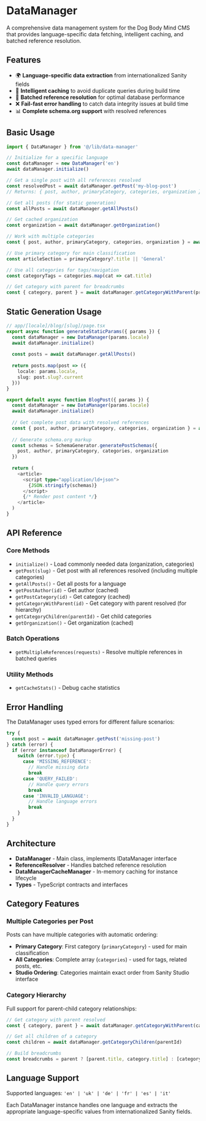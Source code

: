 # DataManager

A comprehensive data management system for the Dog Body Mind CMS that provides language-specific data fetching, intelligent caching, and batched reference resolution.

## Features

- 🌍 **Language-specific data extraction** from internationalized Sanity fields
- 🚀 **Intelligent caching** to avoid duplicate queries during build time
- 🔗 **Batched reference resolution** for optimal database performance
- ❌ **Fail-fast error handling** to catch data integrity issues at build time
- 📊 **Complete schema.org support** with resolved references

## Basic Usage

```typescript
import { DataManager } from '@/lib/data-manager'

// Initialize for a specific language
const dataManager = new DataManager('en')
await dataManager.initialize()

// Get a single post with all references resolved
const resolvedPost = await dataManager.getPost('my-blog-post')
// Returns: { post, author, primaryCategory, categories, organization }

// Get all posts (for static generation)
const allPosts = await dataManager.getAllPosts()

// Get cached organization
const organization = await dataManager.getOrganization()

// Work with multiple categories
const { post, author, primaryCategory, categories, organization } = await dataManager.getPost('my-post')

// Use primary category for main classification
const articleSection = primaryCategory?.title || 'General'

// Use all categories for tags/navigation
const categoryTags = categories.map(cat => cat.title)

// Get category with parent for breadcrumbs
const { category, parent } = await dataManager.getCategoryWithParent(primaryCategory._id)
```

## Static Generation Usage

```typescript
// app/[locale]/blog/[slug]/page.tsx
export async function generateStaticParams({ params }) {
  const dataManager = new DataManager(params.locale)
  await dataManager.initialize()
  
  const posts = await dataManager.getAllPosts()
  
  return posts.map(post => ({
    locale: params.locale,
    slug: post.slug?.current
  }))
}

export default async function BlogPost({ params }) {
  const dataManager = new DataManager(params.locale)
  await dataManager.initialize()
  
  // Get complete post data with resolved references
  const { post, author, primaryCategory, categories, organization } = await dataManager.getPost(params.slug)
  
  // Generate schema.org markup
  const schemas = SchemaGenerator.generatePostSchemas({
    post, author, primaryCategory, categories, organization
  })
  
  return (
    <article>
      <script type="application/ld+json">
        {JSON.stringify(schemas)}
      </script>
      {/* Render post content */}
    </article>
  )
}
```

## API Reference

### Core Methods

- `initialize()` - Load commonly needed data (organization, categories)
- `getPost(slug)` - Get post with all references resolved (including multiple categories)
- `getAllPosts()` - Get all posts for a language
- `getPostAuthor(id)` - Get author (cached)
- `getPostCategory(id)` - Get category (cached)
- `getCategoryWithParent(id)` - Get category with parent resolved (for hierarchy)
- `getCategoryChildren(parentId)` - Get child categories
- `getOrganization()` - Get organization (cached)

### Batch Operations

- `getMultipleReferences(requests)` - Resolve multiple references in batched queries

### Utility Methods

- `getCacheStats()` - Debug cache statistics

## Error Handling

The DataManager uses typed errors for different failure scenarios:

```typescript
try {
  const post = await dataManager.getPost('missing-post')
} catch (error) {
  if (error instanceof DataManagerError) {
    switch (error.type) {
      case 'MISSING_REFERENCE':
        // Handle missing data
        break
      case 'QUERY_FAILED':
        // Handle query errors
        break
      case 'INVALID_LANGUAGE':
        // Handle language errors
        break
    }
  }
}
```

## Architecture

- **DataManager** - Main class, implements IDataManager interface
- **ReferenceResolver** - Handles batched reference resolution
- **DataManagerCacheManager** - In-memory caching for instance lifecycle
- **Types** - TypeScript contracts and interfaces

## Category Features

### Multiple Categories per Post
Posts can have multiple categories with automatic ordering:
- **Primary Category**: First category (`primaryCategory`) - used for main classification
- **All Categories**: Complete array (`categories`) - used for tags, related posts, etc.
- **Studio Ordering**: Categories maintain exact order from Sanity Studio interface

### Category Hierarchy  
Full support for parent-child category relationships:
```typescript
// Get category with parent resolved
const { category, parent } = await dataManager.getCategoryWithParent(categoryId)

// Get all children of a category
const children = await dataManager.getCategoryChildren(parentId)

// Build breadcrumbs
const breadcrumbs = parent ? [parent.title, category.title] : [category.title]
```

## Language Support

Supported languages: `'en' | 'uk' | 'de' | 'fr' | 'es' | 'it'`

Each DataManager instance handles one language and extracts the appropriate language-specific values from internationalized Sanity fields. 